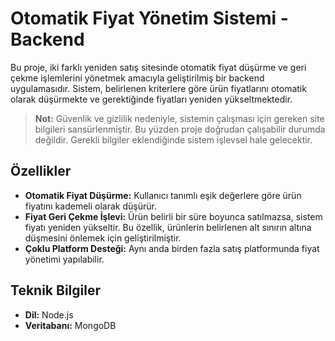 # Otomatik Fiyat Yönetim Sistemi - Backend

Bu proje, iki farklı yeniden satış sitesinde otomatik fiyat düşürme ve geri çekme işlemlerini yönetmek amacıyla geliştirilmiş bir backend uygulamasıdır. Sistem, belirlenen kriterlere göre ürün fiyatlarını otomatik olarak düşürmekte ve gerektiğinde fiyatları yeniden yükseltmektedir.

> **Not:** Güvenlik ve gizlilik nedeniyle, sistemin çalışması için gereken site bilgileri sansürlenmiştir. Bu yüzden proje doğrudan çalışabilir durumda değildir. Gerekli bilgiler eklendiğinde sistem işlevsel hale gelecektir.

## Özellikler
- **Otomatik Fiyat Düşürme:** Kullanıcı tanımlı eşik değerlere göre ürün fiyatını kademeli olarak düşürür.
- **Fiyat Geri Çekme İşlevi:** Ürün belirli bir süre boyunca satılmazsa, sistem fiyatı yeniden yükseltir. Bu özellik, ürünlerin belirlenen alt sınırın altına düşmesini önlemek için geliştirilmiştir.
- **Çoklu Platform Desteği:** Aynı anda birden fazla satış platformunda fiyat yönetimi yapılabilir.

## Teknik Bilgiler
- **Dil:** Node.js
- **Veritabanı:** MongoDB
